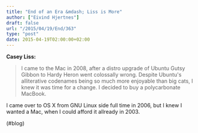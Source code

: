 ```yaml
---
title: "End of an Era &mdash; Liss is More"
author: ["Eivind Hjertnes"]
draft: false
url: "/2015/04/19/End/363"
type: "post"
date: 2015-04-19T02:00:00+02:00
---
```


**Casey Liss:**

> I came to the Mac in 2008, after a distro upgrade of Ubuntu Gutsy
> Gibbon to Hardy Heron went colossally wrong. Despite Ubuntu's
> alliterative codenames being so much more enjoyable than big cats, I
> knew it was time for a change. I decided to buy a polycarbonate
> MacBook.

I came over to OS X from GNU Linux side full time in 2006, but I knew I
wanted a Mac, when I could afford it allready in 2003.

(#blog)
